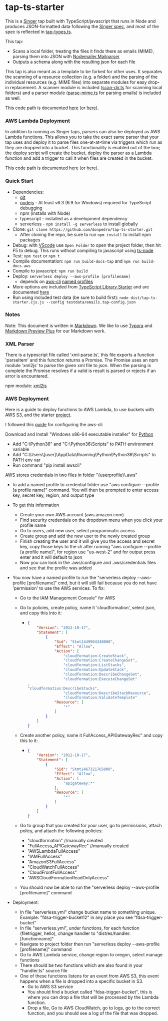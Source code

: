# tap-ts-starter #

This is a [Singer](https://singer.io) tap built with TypeScript/javascript that runs in Node and produces JSON-formatted data following the [Singer spec](https://github.com/singer-io/getting-started/blob/master/SPEC.md), and most of the spec is reflected in [tap-types.ts](./src/tap-types.ts).

This tap:
- Scans a local folder, treating the files it finds there as emails (MIME), parsing them into JSON with [Nodemailer.Mailparser](https://nodemailer.com/extras/mailparser/)
- Outputs a schema along with the resulting json for each file

This tap is also meant as a template to be forked for other uses. It separates the scanning of a resource collection (e.g. a folder) and the parsing of the individual resources (e.g. MIME files) into separate modules for easy drop-in replacement. A scanner module is included ([scan-dir.ts](./src/scan-dir.ts) for scanning local folders) and a parser module ([parse-mime.ts](./src/parse-mime.ts) for parsing emails) is included as well.

This code path is documented [here](dist/docs-tap/index.html) (or [here](../docs-tap/index.html)).

### AWS Lambda Deployment
In addition to running as Singer taps, parsers can also be deployed as AWS Lambda functions. This allows you to take the exact same parser that your tap uses and deploy it to parse files one-at-at-time via triggers which run as they are dropped into a bucket. This functionality is enabled out of the box; the deploy script will create the bucket, deploy the parser as a Lambda function and add a trigger to call it when files are created in the bucket.

This code path is documented [here](dist/docs-aws/index.html) (or [here](../docs-aws/index.html)).

### Quick Start

* Dependencies: 
    * [git](https://git-scm.com/downloads)
    * [nodejs](https://nodejs.org/en/download/releases/) - At least v6.3 (6.9 for Windows) required for TypeScript debugging
    * npm (installs with Node)
    * typescript - installed as a development dependency
    * serverless - `npm install -g serverless` to install globally
* Clone: `git clone https://github.com/donpedro/tap-ts-starter.git`
    * After cloning the repo, be sure to run `npm install` to install npm packages
* Debug: with [VScode](https://code.visualstudio.com/download) use `Open Folder` to open the project folder, then hit F5 to debug. This runs without compiling to javascript using [ts-node](https://www.npmjs.com/package/ts-node)
* Test: `npm test` or `npm t`
* Compile documentation: `npm run build-docs-tap` and `npm run build-docs-aws`
* Compile to javascript: `npm run build`
* Deploy: `serverless deploy --aws-profile [profilename]`
    * depends on [aws-cli](http://docs.aws.amazon.com/cli/latest/userguide/cli-chap-welcome.html) [named profiles](http://docs.aws.amazon.com/cli/latest/userguide/cli-multiple-profiles.html)
* More options are included from [TypeScript Library Starter](https://github.com/alexjoverm/typescript-library-starter.git) and are documented [here](starter-README.md)
* Run using included test data (be sure to build first): `node dist/tap-ts-starter.cjs.js --config testdata/emails.tap-config.json`

### Notes
Note: This document is written in [Markdown](https://daringfireball.net/projects/markdown/). We like to use [Typora](https://typora.io/) and [Markdown Preview Plus](https://chrome.google.com/webstore/detail/markdown-preview-plus/febilkbfcbhebfnokafefeacimjdckgl?hl=en-US) for our Markdown work.

### XML Parser

There is a typescript file called 'xml-parse.ts', this file exports a function 'parseItem' and this function returns a Promise. The Promise uses an npm module 'xml2js' to parse the given xml file to json. When the parsing is complete the Promise resolves if a valid is result is parsed or rejects if an error is encountered. 

npm module: [xml2js](https://www.npmjs.com/package/xml2js )

### AWS Deployment

Here is a guide to deploy functions to AWS Lambda, to use buckets with AWS S3, and the starter [project](https://github.com/donpedro/tap-ts-starter). 

I followed this [guide](https://docs.aws.amazon.com/cli/latest/userguide/installing.html) for configuring the aws-cli

Download and Install "Windows x86-64 executable installer" for [Python](https://www.python.org/downloads/release/python-365/) 

- Add "C:\Python36" and "C:\Python36\Scripts" to PATH environment variable
- Add "C:\Users\\\[user]\AppData\Roaming\Python\Python36\Scripts" to PATH env var
- Run command "pip install awscli"

AWS stores credentials in two files in folder "{userprofile}\\.aws"

- to add a named profile to credential folder use "aws configure --profile [a profile name]" command. You will then be prompted to enter access key, secret key, region, and output type

- To get this information 

  - Create your own AWS account (aws.amazon.com)
  - Find security credentials on the dropdown menu when you click your profile name
  - Go to users, add new user, select programmatic access
  - Create group and add the new user to the newly created group
  - Finish creating the user and it will give you the access and secret key, copy those keys to the cli after running "aws configure --profile [a profile name]", for region use "us-west-2" and for output press enter and it will default to json
  - Now you can look in the .aws/configure and .aws/credentials files and see that the profile was added

- You now have a named profile to run the "serverless deploy --aws-profile [profilename]" cmd, but it will still fail because you do not have 'permission' to use the AWS services. To fix:

  - Go to the IAM Management Console" for AWS

  - Go to policies, create policy, name it 'cloudformation', select json, and copy this into it:

    - ```json
      {
          "Version": "2012-10-17",
          "Statement": [
              {
                  "Sid": "Stmt1449904348000",
                  "Effect": "Allow",
                  "Action": [
                      "cloudformation:CreateStack",
                      "cloudformation:CreateChangeSet",
                      "cloudformation:ListStacks",
                      "cloudformation:UpdateStack",
                      "cloudformation:DescribeChangeSet",
                      "cloudformation:ExecuteChangeSet"
      ,
      "cloudformation:DescribeStacks",
                      "cloudformation:DescribeStackResource",
                      "cloudformation:ValidateTemplate"            ],
                  "Resource": [
                      "*"
                  ]
              }
          ]
      }
      ```

  - Create another policy, name it FullAccess_APIGatewayRec" and copy this to it:

    - ```json
      {
          "Version": "2012-10-17",
          "Statement": [
              {
                  "Sid": "Stmt1467321765000",
                  "Effect": "Allow",
                  "Action": [
                      "apigateway:*"
                  ],
                  "Resource": [
                      "*"
                  ]
              }
          ]
      }
      ```

  - Go to group that you created for your user, go to permissions, attach policy, and attach the following policies:

    - "cloudformation" //manually created
    - "FullAccess_APIGatewayRec" //manually created
    - "AWSLambdaFullAccess"
    - "IAMFullAccess"
    - "AmazonS3FullAccess"
    - "CloudWatchFullAccess"
    - "CloudFrontFullAccess"
    - "AWSCloudFormationReadOnlyAccess"

  - You should now be able to run the "serverless deploy --aws-profile [profilename]" command

- Deployment:

  - In file "serverless.yml" change bucket name to something unique. Example: "fdsa-trigger-bucket12" in any place you see "fdsa-trigger-bucket"
  - In file "serverless.yml", under functions, for each function (filetrigger, hello), change handler to "dist/es/handler.[functionname]"
  - Navigate to project folder then run "serverless deploy --aws-profile [profilename]" command
  - Go to AWS Lambda service, change region to oregon, select manage functions
  - There should be two functions which are also found in your "handler.ts" source file
  - One of these functions listens for an event from AWS S3, this event happens when a file is dropped into a specific bucket in S3.
    - Go to AWS S3 service
    - You should find a bucket called "fdsa-trigger-bucket", this is where you can drop a file that will be processed by the Lambda function.
    - Drop a file, Go to AWS CloudWatch, go to logs, go to the correct function, and you should see a log of the file that was dropped.